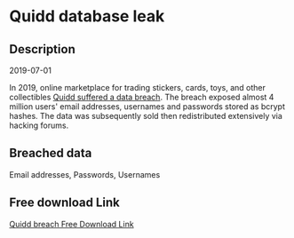 # Quidd database leak

## Description

2019-07-01

In 2019, online marketplace for trading stickers, cards, toys, and other collectibles <a href="https://www.zdnet.com/article/account-details-for-4-million-quidd-users-shared-on-hacking-forum/" target="_blank" rel="noopener">Quidd suffered a data breach</a>. The breach exposed almost 4 million users' email addresses, usernames and passwords stored as bcrypt hashes. The data was subsequently sold then redistributed extensively via hacking forums.

## Breached data

Email addresses, Passwords, Usernames

## Free download Link

[Quidd breach Free Download Link](https://link-to.net/1229997/521.1689837705652/dynamic/?r=aHR0cHM6Ly93d3cubWVkaWFmaXJlLmNvbS92aWV3L0MybFJZMGwzcEt1WUNQNi9xdWlkZC5jby9maWxl)